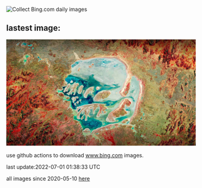 ![Collect Bing.com daily images](https://github.com/counter2015/bing-daily-images/workflows/Collect%20Bing.com%20daily%20images/badge.svg)
## lastest image:
![](images/AcramanCrater.jpg)

use github actions to download www.bing.com images.

last update:2022-07-01 01:38:33 UTC

all images since 2020-05-10 [here](https://github.com/counter2015/bing-daily-images/tree/master/images) 
